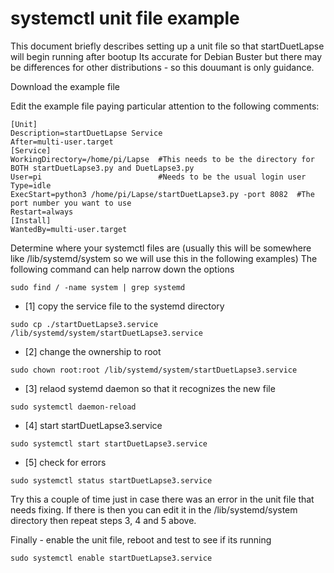 # systemctl unit file example
 
This document briefly describes setting up a unit file so that startDuetLapse will begin running after bootup
Its accurate for Debian Buster but there may be differences for other distributions - so this douumant is only guidance.

Download the example file


Edit the example file paying particular attention to the following comments:
```
[Unit]
Description=startDuetLapse Service
After=multi-user.target
[Service]
WorkingDirectory=/home/pi/Lapse  #This needs to be the directory for BOTH startDuetLapse3.py and DuetLapse3.py
User=pi                          #Needs to be the usual login user
Type=idle
ExecStart=python3 /home/pi/Lapse/startDuetLapse3.py -port 8082  #The port number you want to use
Restart=always
[Install]
WantedBy=multi-user.target
```

Determine where your systemctl files are (usually this will be somewhere like /lib/systemd/system so we will use this in the following examples)
The following command can help narrow down the options
```
sudo find / -name system | grep systemd
```

- [1]  copy the service file to the systemd directory 

```
sudo cp ./startDuetLapse3.service /lib/systemd/system/startDuetLapse3.service
```
- [2] change the ownership to root

```
sudo chown root:root /lib/systemd/system/startDuetLapse3.service
```

- [3]  relaod systemd daemon so that it recognizes the new file

```
sudo systemctl daemon-reload
```
- [4]  start startDuetLapse3.service

```
sudo systemctl start startDuetLapse3.service
```
- [5]  check for errors

```
sudo systemctl status startDuetLapse3.service
```

Try this a couple of time just in case there was an error in the unit file that needs fixing.
If there is then you can edit it in the /lib/systemd/system directory then repeat steps 3, 4 and 5 above.


Finally - enable the unit file, reboot and test to see if its running

```
sudo systemctl enable startDuetLapse3.service
```


